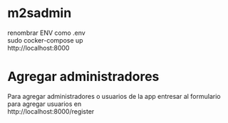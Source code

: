 # m2sadmin
renombrar ENV como .env<br>
sudo cocker-compose up<br>
http://localhost:8000

# Agregar administradores
Para agregar administradores o usuarios de la app entresar al formulario para agregar usuarios en<br>
http://localhost:8000/register
